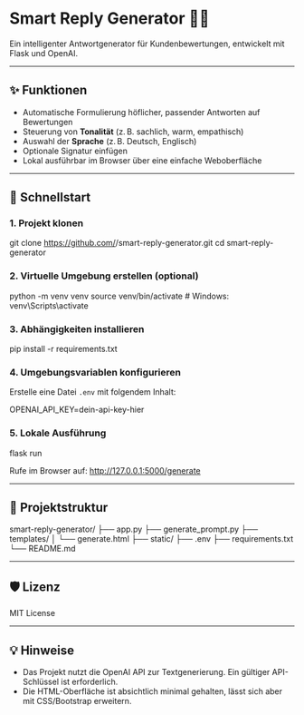 # Smart Reply Generator 🧠💬

Ein intelligenter Antwortgenerator für Kundenbewertungen, entwickelt mit Flask und OpenAI.

---

## ✨ Funktionen

- Automatische Formulierung höflicher, passender Antworten auf Bewertungen
- Steuerung von **Tonalität** (z. B. sachlich, warm, empathisch)
- Auswahl der **Sprache** (z. B. Deutsch, Englisch)
- Optionale Signatur einfügen
- Lokal ausführbar im Browser über eine einfache Weboberfläche

---

## 🚀 Schnellstart

### 1. Projekt klonen

git clone https://github.com/<username>/smart-reply-generator.git
cd smart-reply-generator

### 2. Virtuelle Umgebung erstellen (optional)

python -m venv venv
source venv/bin/activate # Windows: venv\Scripts\activate

### 3. Abhängigkeiten installieren

pip install -r requirements.txt

### 4. Umgebungsvariablen konfigurieren

Erstelle eine Datei `.env` mit folgendem Inhalt:

OPENAI_API_KEY=dein-api-key-hier

### 5. Lokale Ausführung

flask run

Rufe im Browser auf: http://127.0.0.1:5000/generate

---

## 📁 Projektstruktur

smart-reply-generator/
├── app.py
├── generate_prompt.py
├── templates/
│ └── generate.html
├── static/
├── .env
├── requirements.txt
└── README.md

---

## 🛡 Lizenz

MIT License

---

## 💡 Hinweise

- Das Projekt nutzt die OpenAI API zur Textgenerierung. Ein gültiger API-Schlüssel ist erforderlich.
- Die HTML-Oberfläche ist absichtlich minimal gehalten, lässt sich aber mit CSS/Bootstrap erweitern.
